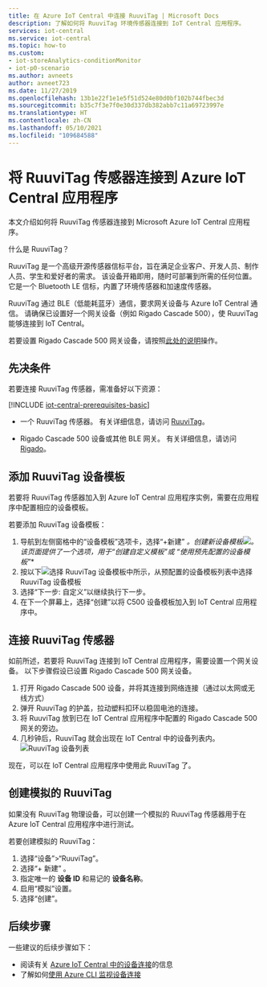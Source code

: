 ```yaml
---
title: 在 Azure IoT Central 中连接 RuuviTag | Microsoft Docs
description: 了解如何将 RuuviTag 环境传感器连接到 IoT Central 应用程序。
services: iot-central
ms.service: iot-central
ms.topic: how-to
ms.custom:
- iot-storeAnalytics-conditionMonitor
- iot-p0-scenario
ms.author: avneets
author: avneet723
ms.date: 11/27/2019
ms.openlocfilehash: 13b1e22f1e1e5f51d524e80d0bf102b744fbec3d
ms.sourcegitcommit: b35c7f3e7f0e30d337db382abb7c11a69723997e
ms.translationtype: HT
ms.contentlocale: zh-CN
ms.lasthandoff: 05/10/2021
ms.locfileid: "109684588"
---
```

# <a name="connect-a-ruuvitag-sensor-to-your-azure-iot-central-application"></a>将 RuuviTag 传感器连接到 Azure IoT Central 应用程序

本文介绍如何将 RuuviTag 传感器连接到 Microsoft Azure IoT Central 应用程序。

什么是 RuuviTag？

RuuviTag 是一个高级开源传感器信标平台，旨在满足企业客户、开发人员、制作人员、学生和爱好者的需求。 该设备开箱即用，随时可部署到所需的任何位置。 它是一个 Bluetooth LE 信标，内置了环境传感器和加速度传感器。

RuuviTag 通过 BLE（低能耗蓝牙）通信，要求网关设备与 Azure IoT Central 通信。 请确保已设置好一个网关设备（例如 Rigado Cascade 500），使 RuuviTag 能够连接到 IoT Central。

若要设置 Rigado Cascade 500 网关设备，请按照[此处的说明](./howto-connect-rigado-cascade-500.md)操作。

## <a name="prerequisites"></a>先决条件

若要连接 RuuviTag 传感器，需准备好以下资源：

[!INCLUDE [iot-central-prerequisites-basic](../../../includes/iot-central-prerequisites-basic.md)]

- 一个 RuuviTag 传感器。 有关详细信息，请访问 [RuuviTag](https://ruuvi.com/)。

- Rigado Cascade 500 设备或其他 BLE 网关。 有关详细信息，请访问 [Rigado](https://www.rigado.com/)。


## <a name="add-a-ruuvitag-device-template"></a>添加 RuuviTag 设备模板

若要将 RuuviTag 传感器加入到 Azure IoT Central 应用程序实例，需要在应用程序中配置相应的设备模板。

若要添加 RuuviTag 设备模板：

1. 导航到左侧窗格中的“设备模板”选项卡，选择“+新建” _。创建新设备模板![](./media/howto-connect-ruuvi/devicetemplate-new.png)。该页面提供了一个选项，用于“创建自定义模板”或_ *“使用预先配置的设备模板”**
1. 按以下![选择 RuuviTag 设备模板](./media/howto-connect-ruuvi/devicetemplate-preconfigured.png)中所示，从预配置的设备模板列表中选择 RuuviTag 设备模板
1. 选择“下一步: 自定义”以继续执行下一步。
1. 在下一个屏幕上，选择“创建”以将 C500 设备模板加入到 IoT Central 应用程序中。

## <a name="connect-a-ruuvitag-sensor"></a>连接 RuuviTag 传感器

如前所述，若要将 RuuviTag 连接到 IoT Central 应用程序，需要设置一个网关设备。 以下步骤假设已设置 Rigado Cascade 500 网关设备。  

1. 打开 Rigado Cascade 500 设备，并将其连接到网络连接（通过以太网或无线方式）
1. 弹开 RuuviTag 的护盖，拉动塑料扣环以稳固电池的连接。
1. 将 RuuviTag 放到已在 IoT Central 应用程序中配置的 Rigado Cascade 500 网关的旁边。
1. 几秒钟后，RuuviTag 就会出现在 IoT Central 中的设备列表内。  
    ![RuuviTag 设备列表](./media/howto-connect-ruuvi/ruuvi-devicelist.png)

现在，可以在 IoT Central 应用程序中使用此 RuuviTag 了。  

## <a name="create-a-simulated-ruuvitag"></a>创建模拟的 RuuviTag

如果没有 RuuviTag 物理设备，可以创建一个模拟的 RuuviTag 传感器用于在 Azure IoT Central 应用程序中进行测试。

若要创建模拟的 RuuviTag：

1. 选择“设备”>“RuuviTag”。
1. 选择“+ 新建”  。
1. 指定唯一的 **设备 ID** 和易记的 **设备名称**。  
1. 启用“模拟”设置。
1. 选择“创建”。  

## <a name="next-steps"></a>后续步骤

一些建议的后续步骤如下：

- 阅读有关 [Azure IoT Central 中的设备连接](./concepts-get-connected.md)的信息
- 了解如何[使用 Azure CLI 监视设备连接](./howto-monitor-devices-azure-cli.md)
